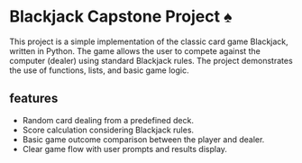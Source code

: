 # Blackjack Capstone Project ♠️
This project is a simple implementation of the classic card game Blackjack, written in Python. The game allows the user to compete against the computer (dealer) using standard Blackjack rules. The project demonstrates the use of functions, lists, and basic game logic.

## features
* Random card dealing from a predefined deck.
* Score calculation considering Blackjack rules.
* Basic game outcome comparison between the player and dealer.
* Clear game flow with user prompts and results display.
